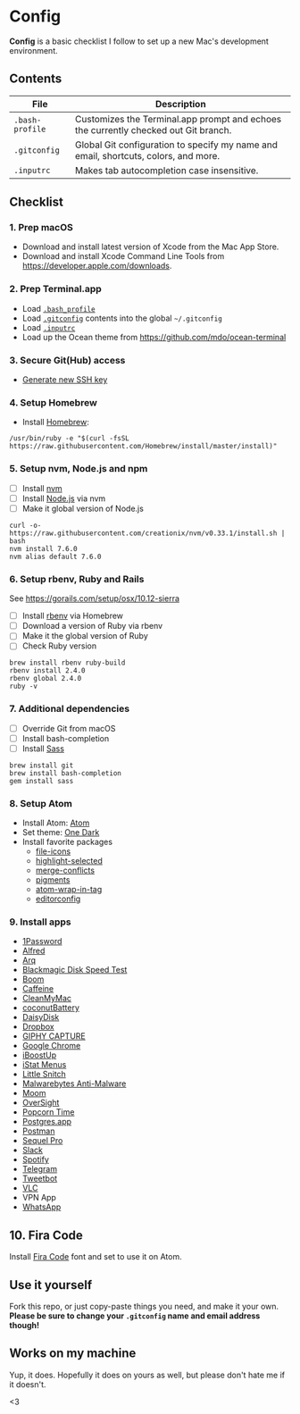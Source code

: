 # Config

**Config** is a basic checklist I follow to set up a new Mac's development environment.

## Contents

| File | Description |
| --- | --- |
| `.bash-profile` | Customizes the Terminal.app prompt and echoes the currently checked out Git branch. |
| `.gitconfig` | Global Git configuration to specify my name and email, shortcuts, colors, and more. |
| `.inputrc` | Makes tab autocompletion case insensitive. |

## Checklist

### 1. Prep macOS

- Download and install latest version of Xcode from the Mac App Store.
- Download and install Xcode Command Line Tools from <https://developer.apple.com/downloads>.

### 2. Prep Terminal.app

- Load [`.bash_profile`](/.bash_profile)
- Load [`.gitconfig`](/.gitconfig) contents into the global `~/.gitconfig`
- Load [`.inputrc`](/.inputrc)
- Load up the Ocean theme from <https://github.com/mdo/ocean-terminal>

### 3. Secure Git(Hub) access

- [Generate new SSH key](https://help.github.com/articles/generating-ssh-keys)

### 4. Setup Homebrew

- Install [Homebrew](http://brew.sh):
```
/usr/bin/ruby -e "$(curl -fsSL https://raw.githubusercontent.com/Homebrew/install/master/install)"
```

### 5. Setup nvm, Node.js and npm
- [ ] Install [nvm](https://github.com/creationix/nvm)
- [ ] Install [Node.js](https://nodejs.org/en) via nvm
- [ ] Make it global version of Node.js

```
curl -o- https://raw.githubusercontent.com/creationix/nvm/v0.33.1/install.sh | bash
nvm install 7.6.0
nvm alias default 7.6.0
```

### 6. Setup rbenv, Ruby and Rails
See <https://gorails.com/setup/osx/10.12-sierra>

- [ ] Install [rbenv](https://github.com/rbenv/rbenv) via Homebrew
- [ ] Download a version of Ruby via rbenv
- [ ] Make it the global version of Ruby
- [ ] Check Ruby version

```
brew install rbenv ruby-build
rbenv install 2.4.0
rbenv global 2.4.0
ruby -v
```

### 7. Additional dependencies

- [ ] Override Git from macOS
- [ ] Install bash-completion
- [ ] Install [Sass](http://sass-lang.com)

```
brew install git
brew install bash-completion
gem install sass
```

### 8. Setup Atom

- Install Atom: [Atom](https://atom.io)
- Set theme: [One Dark](https://github.com/atom/one-dark-ui)
- Install favorite packages
  - [file-icons](https://atom.io/packages/file-icons)
  - [highlight-selected](https://atom.io/packages/highlight-selected)
  - [merge-conflicts](https://atom.io/packages/merge-conflicts)
  - [pigments](https://atom.io/packages/pigments)
  - [atom-wrap-in-tag](https://atom.io/packages/atom-wrap-in-tag)
  - [editorconfig](https://atom.io/packages/editorconfig)

### 9. Install apps

- [1Password](https://1password.com/downloads)
- [Alfred](https://www.alfredapp.com)
- [Arq](https://www.arqbackup.com)
- [Blackmagic Disk Speed Test](https://itunes.apple.com/us/app/blackmagic-disk-speed-test/id425264550)
- [Boom](http://www.globaldelight.com/boom)
- [Caffeine](http://lightheadsw.com/caffeine)
- [CleanMyMac](http://cleanmymac.com)
- [coconutBattery](http://www.coconut-flavour.com/coconutbattery)
- [DaisyDisk](https://daisydiskapp.com)
- [Dropbox](https://www.dropbox.com)
- [GIPHY CAPTURE](https://giphy.com/apps/giphycapture)
- [Google Chrome](https://www.google.com/chrome/browser/desktop)
- [iBoostUp](https://itunes.apple.com/us/app/iboostup/id484829041)
- [iStat Menus](https://bjango.com/mac/istatmenus)
- [Little Snitch](https://www.obdev.at/products/littlesnitch)
- [Malwarebytes Anti-Malware](https://www.malwarebytes.com)
- [Moom](https://manytricks.com/moom)
- [OverSight](https://objective-see.com/products/oversight.html)
- [Popcorn Time](https://popcorntime.sh)
- [Postgres.app](https://postgresapp.com)
- [Postman](https://www.getpostman.com)
- [Sequel Pro](https://www.sequelpro.com)
- [Slack](https://slack.com/downloads)
- [Spotify](https://www.spotify.com/download/mac)
- [Telegram](https://macos.telegram.org)
- [Tweetbot](http://tapbots.com/tweetbot/mac)
- [VLC](http://www.videolan.org/vlc)
- VPN App
- [WhatsApp](https://www.whatsapp.com/download)


## 10. Fira Code
Install [Fira Code](https://github.com/tonsky/FiraCode) font and set to use it on Atom.

## Use it yourself

Fork this repo, or just copy-paste things you need, and make it your own. **Please be sure to change your `.gitconfig` name and email address though!**

## Works on my machine

Yup, it does. Hopefully it does on yours as well, but please don't hate me if it doesn't.

<3
